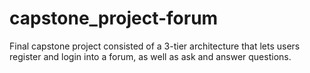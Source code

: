 # capstone_project-forum
 Final capstone project consisted of a 3-tier architecture that lets users register and login into a forum, as well as ask and answer questions.
 
